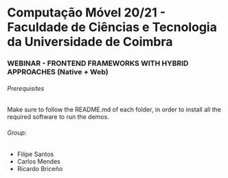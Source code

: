 # Computação Móvel 20/21 - Faculdade de Ciências e Tecnologia da Universidade de Coimbra

### WEBINAR - FRONTEND FRAMEWORKS WITH HYBRID APPROACHES (Native + Web)

###### Prerequisites
Make sure to follow the README.md of each folder, in order to install all the required software to run the demos.

###### Group:
- Filipe Santos 
- Carlos Mendes
- Ricardo Briceño


